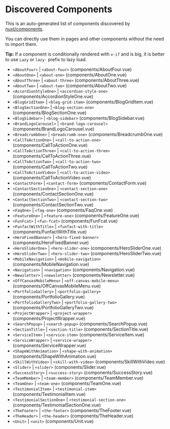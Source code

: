 # Discovered Components

This is an auto-generated list of components discovered by [nuxt/components](https://github.com/nuxt/components).

You can directly use them in pages and other components without the need to import them.

**Tip:** If a component is conditionally rendered with `v-if` and is big, it is better to use `Lazy` or `lazy-` prefix to lazy load.

- `<AboutFour>` | `<about-four>` (components/AboutFour.vue)
- `<AboutOne>` | `<about-one>` (components/AboutOne.vue)
- `<AboutThree>` | `<about-three>` (components/AboutThree.vue)
- `<AboutTwo>` | `<about-two>` (components/AboutTwo.vue)
- `<AccordionStyleOne>` | `<accordion-style-one>` (components/AccordionStyleOne.vue)
- `<BlogGridItem>` | `<blog-grid-item>` (components/BlogGridItem.vue)
- `<BlogSectionOne>` | `<blog-section-one>` (components/BlogSectionOne.vue)
- `<BlogSidebar>` | `<blog-sidebar>` (components/BlogSidebar.vue)
- `<BrandLogoCarousel>` | `<brand-logo-carousel>` (components/BrandLogoCarousel.vue)
- `<BreadcrumbOne>` | `<breadcrumb-one>` (components/BreadcrumbOne.vue)
- `<CallToActionOne>` | `<call-to-action-one>` (components/CallToActionOne.vue)
- `<CallToActionThree>` | `<call-to-action-three>` (components/CallToActionThree.vue)
- `<CallToActionTwo>` | `<call-to-action-two>` (components/CallToActionTwo.vue)
- `<CallToActionVideo>` | `<call-to-action-video>` (components/CallToActionVideo.vue)
- `<ContactForm>` | `<contact-form>` (components/ContactForm.vue)
- `<ContactSectionOne>` | `<contact-section-one>` (components/ContactSectionOne.vue)
- `<ContactSectionTwo>` | `<contact-section-two>` (components/ContactSectionTwo.vue)
- `<FaqOne>` | `<faq-one>` (components/FaqOne.vue)
- `<FeatureOne>` | `<feature-one>` (components/FeatureOne.vue)
- `<FunFcat>` | `<fun-fcat>` (components/FunFcat.vue)
- `<FunfactWithTitle>` | `<funfact-with-title>` (components/FunfactWithTitle.vue)
- `<HeroFixedBanner>` | `<hero-fixed-banner>` (components/HeroFixedBanner.vue)
- `<HeroSliderOne>` | `<hero-slider-one>` (components/HeroSliderOne.vue)
- `<HeroSliderTwo>` | `<hero-slider-two>` (components/HeroSliderTwo.vue)
- `<MobileNavigation>` | `<mobile-navigation>` (components/MobileNavigation.vue)
- `<Navigation>` | `<navigation>` (components/Navigation.vue)
- `<Newsletter>` | `<newsletter>` (components/Newsletter.vue)
- `<OffCanvasMobileMenu>` | `<off-canvas-mobile-menu>` (components/OffCanvasMobileMenu.vue)
- `<PortfolioGallery>` | `<portfolio-gallery>` (components/PortfolioGallery.vue)
- `<PortfolioGalleryTwo>` | `<portfolio-gallery-two>` (components/PortfolioGalleryTwo.vue)
- `<ProjectWrapper>` | `<project-wrapper>` (components/ProjectWrapper.vue)
- `<SearchPopup>` | `<search-popup>` (components/SearchPopup.vue)
- `<SectionTitle>` | `<section-title>` (components/SectionTitle.vue)
- `<ServiceItem>` | `<service-item>` (components/ServiceItem.vue)
- `<ServiceWrapper>` | `<service-wrapper>` (components/ServiceWrapper.vue)
- `<ShapeWithAnimation>` | `<shape-with-animation>` (components/ShapeWithAnimation.vue)
- `<SkillWithVideo>` | `<skill-with-video>` (components/SkillWithVideo.vue)
- `<Slider>` | `<slider>` (components/Slider.vue)
- `<SuccessStory>` | `<success-story>` (components/SuccessStory.vue)
- `<TeamMember>` | `<team-member>` (components/TeamMember.vue)
- `<TeamOne>` | `<team-one>` (components/TeamOne.vue)
- `<TestimonialItem>` | `<testimonial-item>` (components/TestimonialItem.vue)
- `<TestimonialSectionOne>` | `<testimonial-section-one>` (components/TestimonialSectionOne.vue)
- `<TheFooter>` | `<the-footer>` (components/TheFooter.vue)
- `<TheHeader>` | `<the-header>` (components/TheHeader.vue)
- `<Unit>` | `<unit>` (components/Unit.vue)
